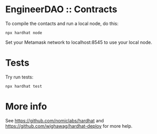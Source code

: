 # EngineerDAO :: Contracts

To compile the contacts and run a local node, do this:

```shell
npx hardhat node
```

Set your Metamask network to localhost:8545 to use your local node.


# Tests

Try run tests:

```shell
npx hardhat test
```


# More info

See https://github.com/nomiclabs/hardhat and https://github.com/wighawag/hardhat-deploy for more help.

